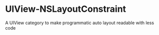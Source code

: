 UIView-NSLayoutConstraint
=========================

A UIView category to make programmatic auto layout readable with less code
